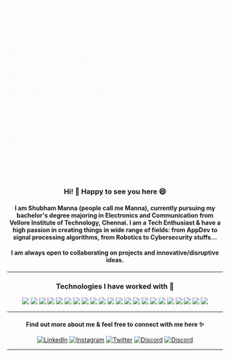 <div align="center">
  <img align="center" src="https://github.com/ShubhamManna/ShubhamManna/blob/main/introGIF.gif" height="400px">
</div>

<h3 align="center">Hi! 👋 Happy to see you here 😄</h3>
<h4 align="center">I am Shubham Manna (people call me Manna), currently pursuing my bachelor's degree majoring in Electronics and Communication from Vellore Institute of Technology, Chennai. I am a Tech Enthusiast & have a high passion in creating things in wide range of fields: from AppDev to signal processing algorithms, from Robotics to Cybersecurity stuffs...</h4>
<h4 align="center">I am always open to collaborating on projects and innovative/disruptive ideas. </h4>

---
<h3 align="center">Technologies I have worked with 🚧</h3>
<div align="center">
  <img src="https://img.shields.io/badge/HTML-239120?style=for-the-badge&logo=html5&logoColor=white">
  <img src="https://img.shields.io/badge/CSS-239120?&style=for-the-badge&logo=css3&logoColor=white">
  <img src="https://img.shields.io/badge/Python-3776AB?style=for-the-badge&logo=python&logoColor=white">
  <img src="https://img.shields.io/badge/C%23-239120?style=for-the-badge&logo=c-sharp&logoColor=white">
  <img src="https://img.shields.io/badge/.NET-5C2D91?style=for-the-badge&logo=.net&logoColor=white">
  <img src="https://img.shields.io/badge/JavaScript-F7DF1E?style=for-the-badge&logo=javascript&logoColor=black">
  <img src="https://img.shields.io/badge/Node.js-43853D?style=for-the-badge&logo=node.js&logoColor=white">
  <img src="https://img.shields.io/badge/C%2B%2B-00599C?style=for-the-badge&logo=c%2B%2B&logoColor=white">
  <img src="https://img.shields.io/badge/Sass-CC6699?style=for-the-badge&logo=sass&logoColor=white">
  <img src="https://img.shields.io/badge/Java-ED8B00?style=for-the-badge&logo=java&logoColor=white">
  <img src="https://img.shields.io/badge/PHP-777BB4?style=for-the-badge&logo=php&logoColor=white">
  <img src="https://img.shields.io/badge/R-276DC3?style=for-the-badge&logo=r&logoColor=white">
  <img src="https://img.shields.io/badge/Kotlin-0095D5?&style=for-the-badge&logo=kotlin&logoColor=white">
  <img src="https://img.shields.io/badge/Dart-0175C2?style=for-the-badge&logo=dart&logoColor=white">
  <img src="https://img.shields.io/badge/Lua-2C2D72?style=for-the-badge&logo=lua&logoColor=white">
  <img src="https://img.shields.io/badge/React-20232A?style=for-the-badge&logo=react&logoColor=61DAFB">
  <img src="https://img.shields.io/badge/React_Native-20232A?style=for-the-badge&logo=react&logoColor=61DAFB">
  <img src="https://img.shields.io/badge/Bootstrap-563D7C?style=for-the-badge&logo=bootstrap&logoColor=whitee">
  <img src="https://img.shields.io/badge/Flutter-02569B?style=for-the-badge&logo=flutter&logoColor=white">
  <img src="https://img.shields.io/badge/MySQL-00000F?style=for-the-badge&logo=mysql&logoColor=white">
  <img src="https://img.shields.io/badge/Unity-100000?style=for-the-badge&logo=unity&logoColor=white">
  <img src="https://img.shields.io/badge/Google_Cloud-4285F4?style=for-the-badge&logo=google-cloud&logoColor=white">
</div>

---

<h4 align="center">Find out more about me & feel free to connect with me here ✨</h4>
<div align="center">
<a href="https://www.linkedin.com/in/shubham-manna-163a31136/" target="_blank"><img src="https://img.shields.io/badge/LinkedIn-%230077B5.svg?&style=flat-square&logo=linkedin&logoColor=white" height="25px" alt="LinkedIn"></a>
<a href="https://www.instagram.com/shubhammaanna/" target="_blank"><img src="https://img.shields.io/badge/Instagram-%23E4405F.svg?&style=flat-square&logo=instagram&logoColor=white" height="25px" alt="Instagram"></a>
<a href="https://twitter.com/Shubham_manna_" target="_blank"><img src="https://img.shields.io/badge/Twitter-%231DA1F2.svg?&style=flat-square&logo=twitter&logoColor=white" height="25px" alt="Twitter"></a>
<a href="https://discordapp.com/users/704662785887305728/" target="_blank"><img src="https://img.shields.io/badge/Discord-7289DA?style=for-the-badge&logo=discord&logoColor=white" height="25px" alt="Discord"></a>
<a href="https://medium.com/@manna.shubham" target="_blank"><img src="https://img.shields.io/badge/Medium-12100E?style=for-the-badge&logo=medium&logoColor=white" height="25px" alt="Discord"></a>
</div>

---
